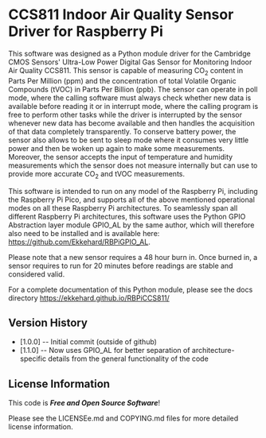 CCS811 Indoor Air Quality Sensor Driver for Raspberry Pi
========================================================

This software was designed as a Python module driver for the Cambridge CMOS 
Sensors' Ultra-Low Power Digital Gas Sensor for Monitoring Indoor Air Quality
CCS811.  This sensor is capable of measuring CO<sub>2</sub> content in Parts 
Per Million (ppm) and the concentration of total Volatile Organic Compounds 
(tVOC) in Parts Per Billion (ppb).  The sensor can operate in poll mode, 
where the calling software must always check whether new data is available 
before reading it or in interrupt mode, where the calling program is free to 
perform other tasks while the driver is interrupted by the sensor whenever 
new data has become available and then handles the acquisition of that data 
completely transparently.  To conserve battery power, the sensor also allows 
to be sent to sleep mode where it consumes very little power and then be 
woken up again to make some measurements.  Moreover, the sensor accepts the 
input of temperature and humidity measurements which the sensor does not 
measure internally but can use to provide more accurate CO<sub>2</sub> and tVOC 
measurements.

This software is intended to run on any model of the Raspberry Pi, including the
Raspberry Pi Pico, and supports all of the above mentioned operational modes on 
all these Raspberry Pi architectures.  To seamlessly span all different 
Raspberry Pi architectures, this software uses the Python GPIO Abstraction layer 
module GPIO_AL by the same author, which will therefore also need to be 
installed and is available here: https://github.com/Ekkehard/RBPiGPIO_AL.

Please note that a new sensor requires a 48 hour burn in.  Once burned in, a 
sensor requires to run for 20 minutes before readings are stable and considered 
valid.

For a complete documentation of this Python module, please see the docs 
directory https://ekkehard.github.io/RBPiCCS811/

Version History
---------------
* [1.0.0] -- Initial commit (outside of github)
* [1.1.0] -- Now uses GPIO_AL for better separation of architecture-specific 
             details from the general functionality of the code

License Information
-------------------
This code is _**Free and Open Source Software**_! 

Please see the LICENSEe.md and COPYING.md files for more detailed license 
information.  
